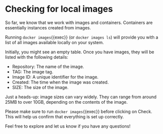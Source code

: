 # Checking for local images

So far, we know that we work with images and containers. Containers are essentially instances created from images.

Running `docker images`{{exec}} (or `docker images ls`) will provide you with a list of all images available locally on your system.

Initially, you might see an empty table. Once you have images, they will be listed with the following details:

* Repository: The name of the image.
* TAG: The image tag.
* Image ID: A unique identifier for the image.
* Created: The time when the image was created.
* SIZE: The size of the image.

Just a heads-up: image sizes can vary widely. They can range from around 25MB to over 10GB, depending on the contents of the image.

Please make sure to run `docker images`{{exec}} before clicking on Check. This will help us confirm that everything is set up correctly.

Feel free to explore and let us know if you have any questions!
